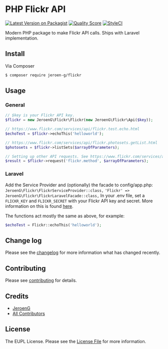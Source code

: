# PHP Flickr API

[![Latest Version on Packagist][ico-version]][link-packagist]
[![Quality Score][ico-code-quality]][link-code-quality]
[![StyleCI][ico-styleci]][link-styleci]

Modern PHP package to make Flickr API calls. Ships with Laravel implementation.

## Install

Via Composer

``` bash
$ composer require jeroen-g/flickr
```

## Usage

### General

```php
// $key is your Flickr API key.
$flickr = new JeroenG\Flickr\Flickr(new JeroenG\Flickr\Api($key));

// https://www.flickr.com/services/api/flickr.test.echo.html
$echoTest = $flickr->echoThis('helloworld');

// https://www.flickr.com/services/api/flickr.photosets.getList.html
$photosets = $flickr->listSets($arrayOfParameters);

// Setting up other API requests. See https://www.flickr.com/services/api
$result = $flickr->request('flickr.method', $arrayOfParameters);
```

### Laravel

Add the Service Provider and (optionally) the facade to config/app.php:
`JeroenG\Flickr\FlickrServiceProvider::class,`
`'Flickr' => JeroenG\Flickr\FlickrLaravelFacade::class,`
In your .env file, set a `FLICKR_KEY` and `FLICKR_SECRET` with your Flickr API key and secret. More information on this is found [here](https://www.flickr.com/services/api/keys/).

The functions act mostly the same as above, for example:
```php
$echoTest = Flickr::echoThis('helloworld');
```

## Change log

Please see the [changelog](changelog.md) for more information what has changed recently.

## Contributing

Please see [contributing](contributing.md) for details.

## Credits

- [JeroenG][link-author]
- [All Contributors][link-contributors]

## License

The EUPL License. Please see the [License File](license.md) for more information.

[ico-version]: https://img.shields.io/packagist/v/jeroen-g/flickr.svg?style=flat-square
[ico-code-quality]: https://img.shields.io/scrutinizer/g/jeroen-g/flickr.svg?style=flat-square
[ico-styleci]: https://styleci.io/repos/59955535/shield

[link-packagist]: https://packagist.org/packages/jeroen-g/flickr
[link-code-quality]: https://scrutinizer-ci.com/g/jeroen-g/flickr
[link-styleci]: https://styleci.io/repos/59955535
[link-author]: https://github.com/Jeroen-G
[link-contributors]: ../../contributors